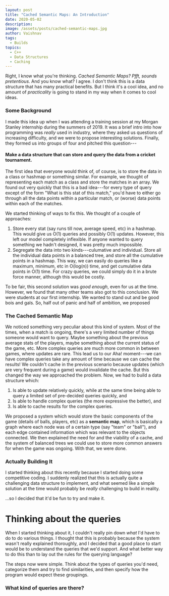 ```yaml
---
layout: post
title: "Cached Semantic Maps: An Introduction"
date: 2020-05-02
description: 
image: /assets/posts/cached-semantic-maps.jpg
author: Vaishnav
tags:
  - Builds
topics:
  - C++
  - Data Structures
  - Caching
---
```


Right, I know what you're thinking. _Cached Semantic Maps? Pfft, sounds pretentious_. And you know what? I agree. I don't think this is a data structure that has many practical benefits. But I think it's a cool idea, and no amount of _practicality_ is going to stand in my way when it comes to cool ideas.
### Some Background
I made this idea up when I was attending a training session at my Morgan Stanley internship during the summers of 2019. It was a brief intro into how programming was _really_ used in industry, where they asked us questions of increasing difficulty, and we were to propose interesting solutions. Finally, they formed us into groups of four and pitched this question---
#### Make a data structure that can store and query the data from a cricket tournament.
The first idea that everyone would think of, of course, is to store the data in a class or hashmap or something similar. For example, we thought of representing each match as a class and store the matches in an array. We found out very quickly that this is a bad idea---for every type of query except of the form "What is this stat of this match," you'd have to either go through all the data points within a particular match, or (worse) data points within each of the matches.

We started thinking of ways to fix this. We thought of a couple of approaches:

 1. Store every stat (say runs till now, average speed, etc) in a hashmap. This would give us O(1) queries and possibly O(1) updates. However, this left our model completely inflexible. If anyone wanted to query something we hadn't designed, it was pretty much impossible.
 2. Segregate the data into two kinds---culumative and individual. Store all the individual data points in a balanced tree, and store all the cumulative points in a hashmap. This way, we can easily do queries like a maximum, minimum, etc in O(log(n)) time, and get cumulative data points in O(1) time. For crazy queries, we could simply do it in a brute force manner, although this would be costly.

To be fair, this second solution was _good enough_, even for us at the time. However, we found that many other teams also got to this conclusion. We were students at our first internship. We wanted to stand out and be good bois and gals. So, half out of panic and half of ambition, we proposed

### The Cached Semantic Map
We noticed something very peculiar about this kind of system. Most of the times, when a match is ongoing, there's a very limited number of things someone would want to query. Maybe something about the previous average stats of the players, maybe something about the current status of the game, etc. More complex queries are much more common in between games, where updates are rare. This lead us to our Aha! moment---we can have complex queries take any amount of time because we can cache the results! We couldn't cache in the previous scenario because updates (which are very frequent during a game) would invalidate the cache. But this changed the way we approached the problem.
Now, we had to build a data structure which:
  1.  Is able to update relatively quickly, while at the same time being able to query a limited set of pre-decided queries quickly, and
  2.  Is able to handle complex queries (the more expressive the better), and
  3.  Is able to cache results for the complex queries.

We proposed a system which would store the basic components of the game (details of balls, players, etc) as a **semantic map**, which is basically a graph where each node was of a certain type (say "team" or "ball"), and each edge contained information which was relevant to the objects connected. We then explained the need for and the viability of a cache, and the system of balanced trees we could use to store more common answers for when the game was ongoing. With that, we were done.

### Actually Building It

I started thinking about this recently because I started doing some competitive coding. I suddenly realized that this is actually quite a challenging data structure to implement, and what seemed like a simple solution at the time would probably be *really* challenging to build in reality.

...so I decided that it'd be fun to try and make it.

# Thinking about the queries

When I started thinking about it, I couldn't really pin down _what_ I'd have to do to do various things. I thought that this is probably because the system wasn't really explained thoroughly, and I decided that a good place to start would be to understand the queries that we'd support. And what better way to do this than to lay out the rules for the querying language?

The steps now were simple. Think about the types of queries you'd need, categorize them and try to find similarities, and then specify how the program would expect these groupings.

### What kind of queries are there?

